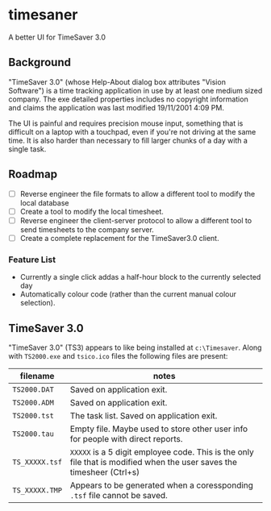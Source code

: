 # timesaner
A better UI for TimeSaver 3.0


## Background

"TimeSaver 3.0" (whose Help-About dialog box attributes "Vision Software") is a time tracking application in use by at least one medium sized company. The exe detailed properties includes no copyright information and claims the application was last modified 19/11/2001 4:09 PM.

The UI is painful and requires precision mouse input, something that is difficult on a laptop with a touchpad, even if you're not driving at the same time. It is also harder than necessary to fill larger chunks of a day with a single task.



## Roadmap

- [ ] Reverse engineer the file formats to allow a different tool to modify the local database
- [ ] Create a tool to modify the local timesheet.
- [ ] Reverse engineer the client-server protocol to allow a different tool to send timesheets to the company server.
- [ ] Create a complete replacement for the TimeSaver3.0 client.

### Feature List

* Currently a single click addas a half-hour block to the currently selected day
* Automatically colour code (rather than the current manual colour selection).


## TimeSaver 3.0

"TimeSaver 3.0" (TS3) appears to like being installed at `c:\Timesaver`. Along with `TS2000.exe` and `tsico.ico` files the following files are present:

| filename | notes |
|--- |--- |
| `TS2000.DAT` | Saved on application exit. |
| `TS2000.ADM` | Saved on application exit.|
| `TS2000.tst` | The task list. Saved on application exit. |
| `TS2000.tau` | Empty file. Maybe used to store other user info for people with direct reports.|
| `TS_XXXXX.tsf` | `XXXXX` is a 5 digit employee code. This is the only file that is modified when the user saves the timesheer (Ctrl+s)|
| `TS_XXXXX.TMP` | Appears to be generated when a coressponding `.tsf` file cannot be saved. |


